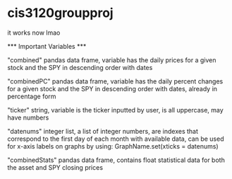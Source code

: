 # cis3120groupproj
it works now lmao

*** Important Variables ***

"combined" pandas data frame, variable has the daily prices for a given stock and the SPY in descending order with dates

"combinedPC" pandas data frame, variable has the daily percent changes for a given stock and the SPY in descending order with dates, already in percentage form

"ticker" string, variable is the ticker inputted by user, is all uppercase, may have numbers

"datenums" integer list, a list of integer numbers, are indexes that correspond to the first day of each month with available data, can be used for x-axis labels on graphs by using: GraphName.set(xticks = datenums)

"combinedStats" pandas data frame, contains float statistical data for both the asset and SPY closing prices
